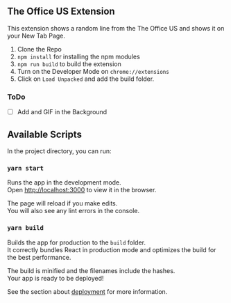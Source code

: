 ## The Office US Extension

This extension shows a random line from the The Office US and shows it on your New Tab Page.

1. Clone the Repo
2. `npm install` for installing the npm modules
3. `npm run build` to build the extension
4. Turn on the Developer Mode on `chrome://extensions`
5. Click on `Load Unpacked` and add the build folder.

### ToDo

- [ ] Add and GIF in the Background

## Available Scripts

In the project directory, you can run:

### `yarn start`

Runs the app in the development mode.<br />
Open [http://localhost:3000](http://localhost:3000) to view it in the browser.

The page will reload if you make edits.<br />
You will also see any lint errors in the console.

### `yarn build`

Builds the app for production to the `build` folder.<br />
It correctly bundles React in production mode and optimizes the build for the best performance.

The build is minified and the filenames include the hashes.<br />
Your app is ready to be deployed!

See the section about [deployment](https://facebook.github.io/create-react-app/docs/deployment) for more information.
